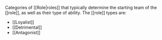 Categories of [[Role|roles]] that typically determine the starting team of the [[role]], as well as their type of ability.
The [[role]] types are:
- [[Loyalist]]
- [[Detrimental]]
- [[Antagonist]]